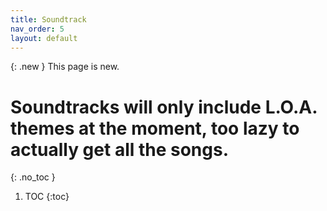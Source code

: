 ```yaml
---
title: Soundtrack
nav_order: 5
layout: default
---
```


{: .new }
This page is new.

# Soundtracks will only include L.O.A. themes at the moment, too lazy to actually get all the songs.
{: .no_toc }


1. TOC
{:toc}

